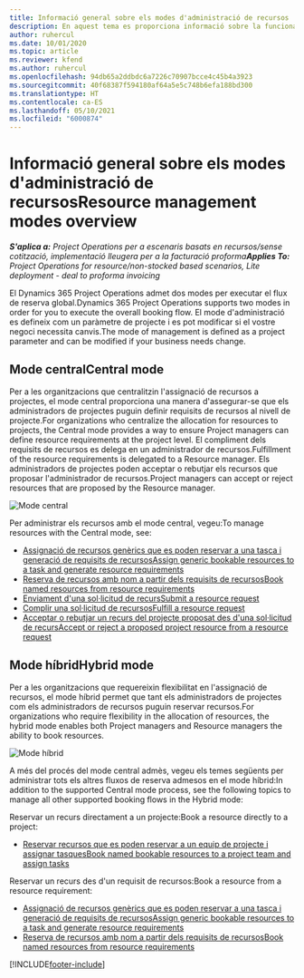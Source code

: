 ```yaml
---
title: Informació general sobre els modes d'administració de recursos
description: En aquest tema es proporciona informació sobre la funcionalitat d'Administració de recursos al Dynamics 365 Project Operations.
author: ruhercul
ms.date: 10/01/2020
ms.topic: article
ms.reviewer: kfend
ms.author: ruhercul
ms.openlocfilehash: 94db65a2ddbdc6a7226c70907bcce4c45b4a3923
ms.sourcegitcommit: 40f68387f594180af64a5e5c748b6efa188bd300
ms.translationtype: HT
ms.contentlocale: ca-ES
ms.lasthandoff: 05/10/2021
ms.locfileid: "6000874"
---
```

# <a name="resource-management-modes-overview"></a><span data-ttu-id="e2191-103">Informació general sobre els modes d'administració de recursos</span><span class="sxs-lookup"><span data-stu-id="e2191-103">Resource management modes overview</span></span>

<span data-ttu-id="e2191-104">_**S'aplica a:** Project Operations per a escenaris basats en recursos/sense cotització, implementació lleugera per a la facturació proforma_</span><span class="sxs-lookup"><span data-stu-id="e2191-104">_**Applies To:** Project Operations for resource/non-stocked based scenarios, Lite deployment - deal to proforma invoicing_</span></span>


<span data-ttu-id="e2191-105">El Dynamics 365 Project Operations admet dos modes per executar el flux de reserva global.</span><span class="sxs-lookup"><span data-stu-id="e2191-105">Dynamics 365 Project Operations supports two modes in order for you to execute the overall booking flow.</span></span> <span data-ttu-id="e2191-106">El mode d'administració es defineix com un paràmetre de projecte i es pot modificar si el vostre negoci necessita canvis.</span><span class="sxs-lookup"><span data-stu-id="e2191-106">The mode of management is defined as a project parameter and can be modified if your business needs change.</span></span>    

## <a name="central-mode"></a><span data-ttu-id="e2191-107">Mode central</span><span class="sxs-lookup"><span data-stu-id="e2191-107">Central mode</span></span>
<span data-ttu-id="e2191-108">Per a les organitzacions que centralitzin l'assignació de recursos a projectes, el mode central proporciona una manera d'assegurar-se que els administradors de projectes puguin definir requisits de recursos al nivell de projecte.</span><span class="sxs-lookup"><span data-stu-id="e2191-108">For organizations who centralize the allocation for resources to projects, the Central mode provides a way to ensure Project managers can define resource requirements at the project level.</span></span> <span data-ttu-id="e2191-109">El compliment dels requisits de recursos es delega en un administrador de recursos.</span><span class="sxs-lookup"><span data-stu-id="e2191-109">Fulfillment of the resource requirements is delegated to a Resource manager.</span></span> <span data-ttu-id="e2191-110">Els administradors de projectes poden acceptar o rebutjar els recursos que proposar l'administrador de recursos.</span><span class="sxs-lookup"><span data-stu-id="e2191-110">Project managers can accept or reject resources that are proposed by the Resource manager.</span></span>

![Mode central](./media/resource-management-central.png)

<span data-ttu-id="e2191-112">Per administrar els recursos amb el mode central, vegeu:</span><span class="sxs-lookup"><span data-stu-id="e2191-112">To manage resources with the Central mode, see:</span></span>

- [<span data-ttu-id="e2191-113">Assignació de recursos genèrics que es poden reservar a una tasca i generació de requisits de recursos</span><span class="sxs-lookup"><span data-stu-id="e2191-113">Assign generic bookable resources to a task and generate resource requirements</span></span>](/dynamics365/project-service/assign-generic-bookable-resource)
- [<span data-ttu-id="e2191-114">Reserva de recursos amb nom a partir dels requisits de recursos</span><span class="sxs-lookup"><span data-stu-id="e2191-114">Book named resources from resource requirements</span></span>](/dynamics365/project-service/book-named-resource)
- [<span data-ttu-id="e2191-115">Enviament d'una sol·licitud de recurs</span><span class="sxs-lookup"><span data-stu-id="e2191-115">Submit a resource request</span></span>](/dynamics365/project-service/submit-resource-request)
- [<span data-ttu-id="e2191-116">Complir una sol·licitud de recursos</span><span class="sxs-lookup"><span data-stu-id="e2191-116">Fulfill a resource request</span></span>](/dynamics365/project-service/resource-management-fulfill-requests)
- [<span data-ttu-id="e2191-117">Acceptar o rebutjar un recurs del projecte proposat des d'una sol·licitud de recurs</span><span class="sxs-lookup"><span data-stu-id="e2191-117">Accept or reject a proposed project resource from a resource request</span></span>](/dynamics365/project-service/accept-reject-proposed-resource)

## <a name="hybrid-mode"></a><span data-ttu-id="e2191-118">Mode híbrid</span><span class="sxs-lookup"><span data-stu-id="e2191-118">Hybrid mode</span></span>
<span data-ttu-id="e2191-119">Per a les organitzacions que requereixin flexibilitat en l'assignació de recursos, el mode híbrid permet que tant els administradors de projectes com els administradors de recursos puguin reservar recursos.</span><span class="sxs-lookup"><span data-stu-id="e2191-119">For organizations who require flexibility in the allocation of resources, the hybrid mode enables both Project managers and Resource managers the ability to book resources.</span></span>

![Mode híbrid](./media/resource-management-hybrid.png)

<span data-ttu-id="e2191-121">A més del procés del mode central admès, vegeu els temes següents per administrar tots els altres fluxos de reserva admesos en el mode híbrid:</span><span class="sxs-lookup"><span data-stu-id="e2191-121">In addition to the supported Central mode process, see the following topics to manage all other supported booking flows in the Hybrid mode:</span></span>

<span data-ttu-id="e2191-122">Reservar un recurs directament a un projecte:</span><span class="sxs-lookup"><span data-stu-id="e2191-122">Book a resource directly to a project:</span></span>
- [<span data-ttu-id="e2191-123">Reservar recursos que es poden reservar a un equip de projecte i assignar tasques</span><span class="sxs-lookup"><span data-stu-id="e2191-123">Book named bookable resources to a project team and assign tasks</span></span>](/dynamics365/project-service/assign-named-bookable-resource)

<span data-ttu-id="e2191-124">Reservar un recurs des d'un requisit de recursos:</span><span class="sxs-lookup"><span data-stu-id="e2191-124">Book a resource from a resource requirement:</span></span>
- [<span data-ttu-id="e2191-125">Assignació de recursos genèrics que es poden reservar a una tasca i generació de requisits de recursos</span><span class="sxs-lookup"><span data-stu-id="e2191-125">Assign generic bookable resources to a task and generate resource requirements</span></span>](/dynamics365/project-service/assign-generic-bookable-resource)
- [<span data-ttu-id="e2191-126">Reserva de recursos amb nom a partir dels requisits de recursos</span><span class="sxs-lookup"><span data-stu-id="e2191-126">Book named resources from resource requirements</span></span>](/dynamics365/project-service/book-named-resource)


[!INCLUDE[footer-include](../includes/footer-banner.md)]